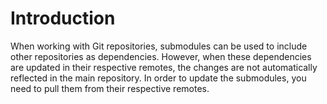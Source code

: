 # Introduction

When working with Git repositories, submodules can be used to include other repositories as dependencies. However, when these dependencies are updated in their respective remotes, the changes are not automatically reflected in the main repository. In order to update the submodules, you need to pull them from their respective remotes.
